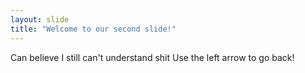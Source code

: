 ```yaml
---
layout: slide
title: "Welcome to our second slide!"
---
```

Can believe I still can't understand shit 
Use the left arrow to go back!
